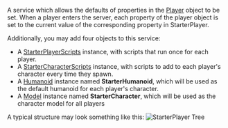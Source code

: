 A service which allows the defaults of properties in the [Player](https://create.roblox.com/docs/reference/engine/classes/Player) object to be
set. When a player enters the server, each property of the player object is
set to the current value of the corresponding property in StarterPlayer.

Additionally, you may add four objects to this service:

- A [StarterPlayerScripts](https://create.roblox.com/docs/reference/engine/classes/StarterPlayerScripts) instance, with scripts that run once for each
  player.
- A [StarterCharacterScripts](https://create.roblox.com/docs/reference/engine/classes/StarterCharacterScripts) instance, with scripts to add to each player's
  character every time they spawn.
- A [Humanoid](https://create.roblox.com/docs/reference/engine/classes/Humanoid) instance named **StarterHumanoid**, which will be used as the
  default humanoid for each player's character.
- A [Model](https://create.roblox.com/docs/reference/engine/classes/Model) instance named **StarterCharacter**, which will be used as the
  character model for all players

A typical structure may look something like this: ![StarterPlayer Tree][1]

[1]: https://prod.docsiteassets.roblox.com/assets/blt358e3811e54dff0c/StarterPlayerTree.png